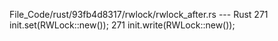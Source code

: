 File_Code/rust/93fb4d8317/rwlock/rwlock_after.rs --- Rust
271             init.set(RWLock::new());                                                                                                                     271             init.write(RWLock::new());

